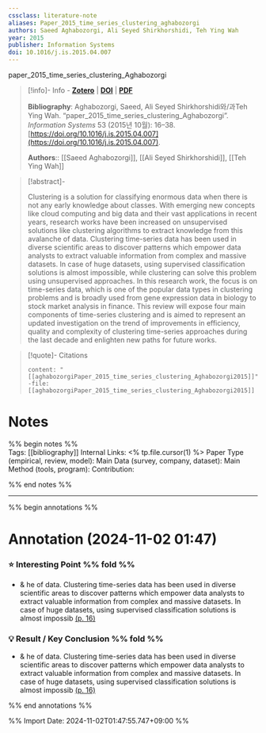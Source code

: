 ```yaml
---
cssclass: literature-note
aliases: Paper_2015_time_series_clustering_aghabozorgi
authors: Saeed Aghabozorgi, Ali Seyed Shirkhorshidi, Teh Ying Wah 
year: 2015
publisher: Information Systems
doi: 10.1016/j.is.2015.04.007
---
```

paper_2015_time_series_clustering_Aghabozorgi

> [!info]- Info - [**Zotero**](zotero://select/library/items/EWNXKQA8) | [**DOI**](https://doi.org/10.1016/j.is.2015.04.007) | [**PDF**](file:////Users/user/Zotero/storage/LK535QD3/Aghabozorgi%20등%20-%202015%20-%20Time-series%20clustering%20–%20A%20decade%20review.pdf)
>
> **Bibliography**: Aghabozorgi, Saeed, Ali Seyed Shirkhorshidi와/과Teh Ying Wah. “paper_2015_time_series_clustering_Aghabozorgi”. _Information Systems_ 53 (2015년 10월): 16–38. [https://doi.org/10.1016/j.is.2015.04.007](https://doi.org/10.1016/j.is.2015.04.007).
> 
> **Authors**::  [[Saeed Aghabozorgi]],  [[Ali Seyed Shirkhorshidi]],  [[Teh Ying Wah]]
> 

> [!abstract]-
> 
> Clustering is a solution for classifying enormous data when there is not any early knowledge about classes. With emerging new concepts like cloud computing and big data and their vast applications in recent years, research works have been increased on unsupervised solutions like clustering algorithms to extract knowledge from this avalanche of data. Clustering time-series data has been used in diverse scientific areas to discover patterns which empower data analysts to extract valuable information from complex and massive datasets. In case of huge datasets, using supervised classification solutions is almost impossible, while clustering can solve this problem using unsupervised approaches. In this research work, the focus is on time-series data, which is one of the popular data types in clustering problems and is broadly used from gene expression data in biology to stock market analysis in finance. This review will expose four main components of time-series clustering and is aimed to represent an updated investigation on the trend of improvements in efficiency, quality and complexity of clustering time-series approaches during the last decade and enlighten new paths for future works.
> 

> [!quote]- Citations
> 
> ```query
> content: "[[aghabozorgiPaper_2015_time_series_clustering_Aghabozorgi2015]]" -file:[[aghabozorgiPaper_2015_time_series_clustering_Aghabozorgi2015]]
> ```

# Notes
%% begin notes %%  
Tags: [[bibliography]]
Internal Links: <% tp.file.cursor(1) %>
Paper Type (empirical, review, model): 
Main Data (survey, company, dataset):
Main Method (tools, program):
Contribution: 


%% end notes %%

---
%% begin annotations %%

# Annotation (2024-11-02 01:47)

### ⭐ Interesting Point %% fold %%

- & he of data. Clustering time-series data has been used in diverse scientific areas to discover patterns which empower data analysts to extract valuable information from complex and massive datasets. In case of huge datasets, using supervised classification solutions is almost impossib [(p. 16)](zotero://open-pdf/library/items/LK535QD3?page=16&annotation=R7LGBKMK) 

### 💡 Result / Key Conclusion %% fold %%

- & he of data. Clustering time-series data has been used in diverse scientific areas to discover patterns which empower data analysts to extract valuable information from complex and massive datasets. In case of huge datasets, using supervised classification solutions is almost impossib [(p. 16)](zotero://open-pdf/library/items/LK535QD3?page=16&annotation=R7LGBKMK) 


%% end annotations %%






%% Import Date: 2024-11-02T01:47:55.747+09:00 %%
